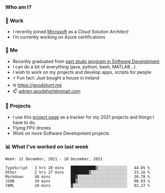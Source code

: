 ### Who am I?

<!--
**goodshort/goodshort** is a ✨ _special_ ✨ repository because its `README.md` (this file) appears on your GitHub profile.
-->
### 💼 Work
- I recently joined [Microsoft](https://www.microsoft.com/) as a _Cloud Solution Architect_
- I’m currently working on Azure certifications

### 🌱 Me
- Recently graduated from [part study program in Software Development](https://www.goodshort.me/who-am-i/studies#higher-diploma-in-software-development)
- I can do a bit of everything (java, python, bash, MATLAB...)
- I wish to work on my projects and develop apps, scripts for people
- ⚡ Fun fact: Just bought a house in Ireland
- 🌐 https://goodshort.me
- 📫 adrien.goodshort@gmail.com

### 🚧 Projects

- I use this [project page](https://github.com/users/goodshort/projects/2) as a tracker for my 2021 projects and things I have to do.
- Flying FPV drones
- Work on more Software Development projects

### 📊 What I've worked on last week

<!--START_SECTION:waka-->
```text
Week: 12 December, 2021 - 18 December, 2021

TypeScript   3 hrs 20 mins   ███████████▒░░░░░░░░░░░░░   44.85 % 
Other        2 hrs 27 mins   ████████▒░░░░░░░░░░░░░░░░   33.16 % 
Markdown     48 mins         ██▓░░░░░░░░░░░░░░░░░░░░░░   10.78 % 
JSON         39 mins         ██▒░░░░░░░░░░░░░░░░░░░░░░   08.93 % 
YAML         10 mins         ▓░░░░░░░░░░░░░░░░░░░░░░░░   02.27 % 
```
<!--END_SECTION:waka-->
